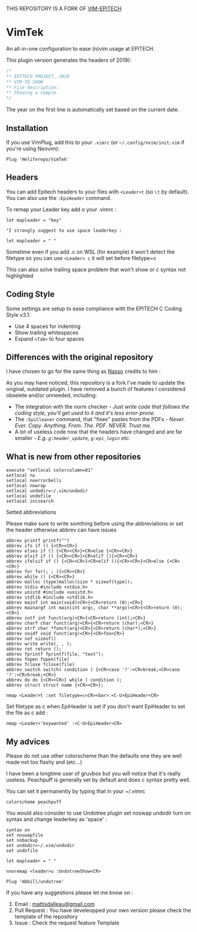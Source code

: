 THIS REPOSITORY IS A FORK OF [VIM-EPITECH](https://github.com/Le-Bit/vim-epitech)

VimTek
===========

An all-in-one configuration to ease (n)vim usage at EPITECH.

This plugin version generates the headers of 2019):

```c
/*
** EPITECH PROJECT, 2020
** VIM TO SHOW
** File description:
** Showing a sample
*/
```

The year on the first line is automatically set based on the current date.

## Installation

If you use VimPlug, add this to your `.vimrc` (or `~/.config/nvim/init.vim` if
you're using Neovim):
```vim
Plug 'Heliferepo/VimTek'
```

## Headers

You can add Epitech headers to your files with `<Leader>t` (so `\t` by default).
You can also use the `:EpiHeader` command.

To remap your Leader key add o your .vimrc :

```vim
let mapleader = "key"

"I strongly suggest to use space leaderkey :

let mapleader = " "
```

Sometime even if you add .c on WSL (for example) it won't detect the filetype so you can use `<Leader> c` it will set before filetype=c

This can also solve trailing space problem that won't show or c syntax not highlighted

## Coding Style

Some settings are setup to ease compliance with the EPITECH C Coding Style v3.1:
- Use 4 spaces for indenting
- Show trailing whitespaces
- Expand `<Tab>` to four spaces

## Differences with the original repository

I have chosen to go for the same thing as [Nasso](https://github.com/nasso) credits to him :

As you may have noticed, this repository is a fork I've made to update the
original, outdated plugin. I have removed a bunch of features I considered
obselete and/or unneeded, including:
- The integration with the norm checker - _Just write code that follows the
coding style, you'll get used to it and it's less error-prone._
- The `:EpiCleaner` command, that "fixes" pastes from the PDFs - _Never. Ever.
Copy. Anything. From. The. PDF. NEVER. Trust me._
- A lot of useless code now that the headers have changed and are far smaller -
_E.g. `g:header_update`, `g:epi_login` etc._

## What is new from other repositories

```vim
execute "setlocal colorcolumn=81"
setlocal nu
setlocal noerrorbells
setlocal nowrap
setlocal undodir=~/.vim/undodir
setlocal undofile
setlocal incsearch
```
Setted abbreviations

Please make sure to write somthing before using the abbreviations or set the header otherwise abbrev can have issues

```vim
abbrev printf printf("")
abbrev ifs if () {<CR><CR>}
abbrev elses if () {<CR><CR>}<CR>else {<CR><CR>}
abbrev elsif if () {<CR><CR>}<CR>elif (){<CR><CR>}
abbrev ifelsif if () {<CR><CR>}<CR>elif (){<CR><CR>}<CR>else {<CR><CR>}
abbrev for for(; ; ){<CR><CR>}
abbrev while () {<CR><CR>}
abbrev malloc (type)malloc(size * sizeof(type));
abbrev stdio #include <stdio.h>
abbrev unistd #include <unistd.h>
abbrev stdlib #include <stdlib.h>
abbrev mainf int main(void)<CR>{<CR>return (0);<CR>}
abbrev mainargf int main(int argc, char **argv)<CR>{<CR>return (0);<CR>}
abbrev intf int funct(arg)<CR>{<CR>return (int);<CR>}
abbrev charf char funct(arg)<CR>{<CR>return (char);<CR>}
abbrev strf char *funct(arg)<CR>{<CR>return (char*);<CR>}
abbrev voidf void funct(arg)<CR>{<CR>foo<CR>}
abbrev sof sizeof()
abbrev write write(, , );
abbrev ret return ();
abbrev fprintf fprintf(file, "text");
abbrev fopen fopen(file)
abbrev fclose fclose(file)
abbrev switch switch( condition ) {<CR>case '?':<CR>break;<CR>case '?':<CR>break;<CR>}
abbrev do do {<CR><CR>} while ( condition );
abbrev struct struct name {<CR><CR>};
```

```vim
nmap <Leader>t :set filetype=c<CR><bar>:<C-U>EpiHeader<CR>
```
Set filetype as c when EpiHeader is set if you don't want EpiHeader to set the file as c add :

```vim
nmap <Leader>'keywanted' :<C-U>EpiHeader<CR>
```

## My advices

Please do not use other colorscheme than the defaults one they are well made not too flashy and (etc...)

I have been a longtime user of gruvbox but you will notice that it's really useless. Peachpuff is generally set by default and does c syntax pretty well.

You can set it permanently by typing that in your ~/.vimrc

```vim
colorscheme peachpuff
```

You would also consider to use Undotree plugin set noswap undodir turn on syntax and change leaderkey as 'space' :

```vim
syntax on
set noswapfile
set nobackup
set undodir=~/.vim/undodir
set undofile

let mapleader = " "

nnoremap <leader>u :UndotreeShow<CR>

Plug 'mbbill/undotree'
```
If you have any suggestions please let me know on :

1. Email : mattisdalleau@gmail.com
2. Pull Request : You have develeopped your own version please check the template of the repository
3. Issue : Check the request feature Template
